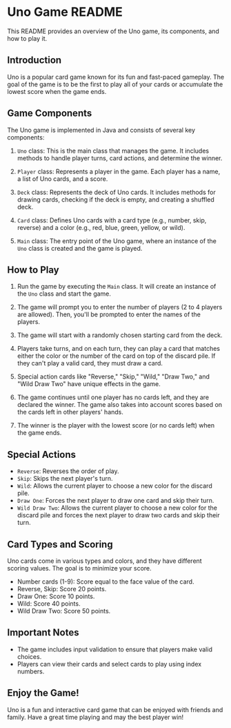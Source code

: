 # Uno Game README

This README provides an overview of the Uno game, its components, and how to play it.

## Introduction
Uno is a popular card game known for its fun and fast-paced gameplay. The goal of the game is to be the first to play all of your cards or accumulate the lowest score when the game ends.

## Game Components
The Uno game is implemented in Java and consists of several key components:

1. `Uno` class: This is the main class that manages the game. It includes methods to handle player turns, card actions, and determine the winner.

2. `Player` class: Represents a player in the game. Each player has a name, a list of Uno cards, and a score.

3. `Deck` class: Represents the deck of Uno cards. It includes methods for drawing cards, checking if the deck is empty, and creating a shuffled deck.

4. `Card` class: Defines Uno cards with a card type (e.g., number, skip, reverse) and a color (e.g., red, blue, green, yellow, or wild).

5. `Main` class: The entry point of the Uno game, where an instance of the `Uno` class is created and the game is played.

## How to Play
1. Run the game by executing the `Main` class. It will create an instance of the `Uno` class and start the game.

2. The game will prompt you to enter the number of players (2 to 4 players are allowed). Then, you'll be prompted to enter the names of the players.

3. The game will start with a randomly chosen starting card from the deck.

4. Players take turns, and on each turn, they can play a card that matches either the color or the number of the card on top of the discard pile. If they can't play a valid card, they must draw a card.

5. Special action cards like "Reverse," "Skip," "Wild," "Draw Two," and "Wild Draw Two" have unique effects in the game.

6. The game continues until one player has no cards left, and they are declared the winner. The game also takes into account scores based on the cards left in other players' hands.

7. The winner is the player with the lowest score (or no cards left) when the game ends.

## Special Actions
- `Reverse`: Reverses the order of play.
- `Skip`: Skips the next player's turn.
- `Wild`: Allows the current player to choose a new color for the discard pile.
- `Draw One`: Forces the next player to draw one card and skip their turn.
- `Wild Draw Two`: Allows the current player to choose a new color for the discard pile and forces the next player to draw two cards and skip their turn.

## Card Types and Scoring
Uno cards come in various types and colors, and they have different scoring values. The goal is to minimize your score.

- Number cards (1-9): Score equal to the face value of the card.
- Reverse, Skip: Score 20 points.
- Draw One: Score 10 points.
- Wild: Score 40 points.
- Wild Draw Two: Score 50 points.

## Important Notes
- The game includes input validation to ensure that players make valid choices.
- Players can view their cards and select cards to play using index numbers.

## Enjoy the Game!
Uno is a fun and interactive card game that can be enjoyed with friends and family. Have a great time playing and may the best player win!
